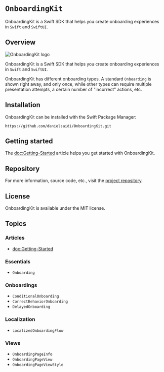# ``OnboardingKit``

OnboardingKit is a Swift SDK that helps you create onboarding experiences in `Swift` and `SwiftUI`.



## Overview

![OnboardingKit logo](Logo.png)

OnboardingKit is a Swift SDK that helps you create onboarding experiences in `Swift` and `SwiftUI`.

OnboardingKit has different onboarding types. A standard ``Onboarding`` is shown right away, and only once, while other types can require multiple presentation attempts, a certain number of "incorrect" actions, etc. 



## Installation

OnboardingKit can be installed with the Swift Package Manager:

```
https://github.com/danielsaidi/OnboardingKit.git
```



## Getting started

The <doc:Getting-Started> article helps you get started with OnboardingKit.



## Repository

For more information, source code, etc., visit the [project repository](https://github.com/danielsaidi/OnboardingKit).



## License

OnboardingKit is available under the MIT license.



## Topics

### Articles

- <doc:Getting-Started>

### Essentials

- ``Onboarding``

### Onboardings

- ``ConditionalOnboarding``
- ``CorrectBehaviorOnboarding``
- ``DelayedOnboarding``

### Localization

- ``LocalizedOnboardingFlow``

### Views

- ``OnboardingPageInfo``
- ``OnboardingPageView``
- ``OnboardingPageViewStyle``


[License]: https://github.com/danielsaidi/OnboardingKit/blob/master/LICENSE
[Repository]: https://github.com/danielsaidi/OnboardingKit
